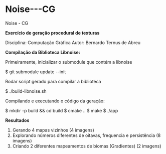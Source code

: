 # Noise---CG
Noise - CG

**Exercício de geração procedural de texturas**

Disciplina: Computação Gráfica
Autor: Bernardo Ternus de Abreu

**Compilação da Biblioteca Libnoise:**

Primeiramente, inicializar o submodule que contém a libnoise

$ git submodule update --init

Rodar script gerado para compilar a biblioteca

$ ./build-libnoise.sh

Compilando e executando o código da geração:

$ mkdir -p build && cd build
$ cmake ..
$ make
$ ./app

**Resultados**
1) Gerando 4 mapas vizinhos (4 imagens)
2) Explorando números diferentes de oitavas, frequencia e persistência (8 imagens)
3) Criando 2 diferentes mapeamentos de biomas (Gradientes) (2 imagens)

